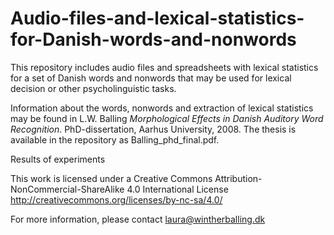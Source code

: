 # Audio-files-and-lexical-statistics-for-Danish-words-and-nonwords

This repository includes audio files and spreadsheets with lexical statistics for a set of Danish words and nonwords that may be used for lexical decision or other psycholinguistic tasks.

Information about the words, nonwords and extraction of lexical statistics may be found in L.W. Balling _Morphological Effects in Danish Auditory Word Recognition_. PhD-dissertation, Aarhus University, 2008. The thesis is available in the repository as Balling_phd_final.pdf.

Results of experiments 

This work is licensed under a Creative Commons Attribution-NonCommercial-ShareAlike 4.0 International License http://creativecommons.org/licenses/by-nc-sa/4.0/

For more information, please contact laura@wintherballing.dk
